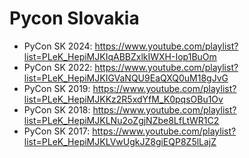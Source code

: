 # Pycon Slovakia

- PyCon SK 2024: https://www.youtube.com/playlist?list=PLeK_HepiMJKIqABBZxlkIWXH-Iop1BuOm
- PyCon SK 2022: https://www.youtube.com/playlist?list=PLeK_HepiMJKIGVaNQU9EaQXQ0uM18gJvG
- PyCon SK 2019: https://www.youtube.com/playlist?list=PLeK_HepiMJKKz2R5xdYfM_K0pqsOBu1Ov
- PyCon SK 2018: https://www.youtube.com/playlist?list=PLeK_HepiMJKLNu2oZgjNZbe8LfLtWR1C2
- PyCon SK 2017: https://www.youtube.com/playlist?list=PLeK_HepiMJKLVwUgkJZ8giEQP8Z5lLajZ
